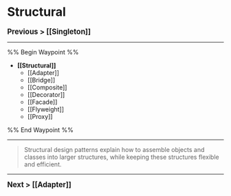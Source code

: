 # Structural

**<big>Previous > [[Singleton]]</big>**

---
%% Begin Waypoint %%
- **[[Structural]]**
	- [[Adapter]]
	- [[Bridge]]
	- [[Composite]]
	- [[Decorator]]
	- [[Facade]]
	- [[Flyweight]]
	- [[Proxy]]

%% End Waypoint %%

---

> Structural design patterns explain how to assemble objects and classes into larger structures, while keeping these structures flexible and efficient.

---

**<big>Next > [[Adapter]]</big>**